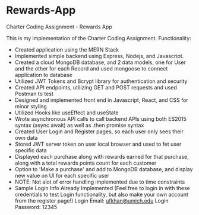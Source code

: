 # Rewards-App
Charter Coding Assignment - Rewards App

This is my implementation of the Charter Coding Assignment. 
Functionality:
- Created application using the MERN Stack
- Implemented simple backend using Express, Nodejs, and Javascript.
- Created a cloud MongoDB database, and 2 data models, one for User and the other for each Record and used mongoose to connect application to database
- Utilized JWT Tokens and Bcrypt library for authentication and security
- Created API endpoints, utilizing GET and POST requests and used Postman to test
- Designed and implemented front end in Javascript, React, and CSS for minor styling
- Utilized Hooks like useEffect and useState
- Wrote asynchronous API calls to call backend APIs using both ES2015 syntax (async await) as well as .then promise syntax
- Created User Login and Register pages, so each user only sees their own data
- Stored JWT server token on user local browser and used to fet user specific data
- Displayed each purchase along with rewards earned for that purchase, along with a total rewards points count for each customer
- Option to 'Make a purchase' and add to MongoDB database, and display new value on UI for each specific user
- NOTE: Not alot of error handling implemented due to time constraints
- Sample Login Info Already Implemented (Feel free to login in with these credentials to test Login functionality, but also make your own account from the register page!)
    Login Email: ufkhan@umich.edu
    Login Password: 12345
